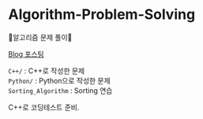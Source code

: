 # Algorithm-Problem-Solving
:memo:알고리즘 문제 풀이:memo:

[Blog 포스팅](https://lee-jaewon.github.io/categories/Algorithm_Problem/)

`C++/` : C++로 작성한 문제  
`Python/` : Python으로 작성한 문제  
`Sorting_Algorithm` : Sorting 연습  

C++로 코딩테스트 준비.
